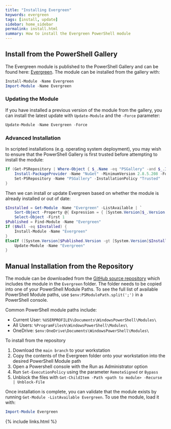 ```yaml
---
title: "Installing Evergreen"
keywords: evergreen
tags: [install, update]
sidebar: home_sidebar
permalink: install.html
summary: How to install the Evergreen PowerShell module
---
```

## Install from the PowerShell Gallery

The Evergreen module is published to the PowerShell Gallery and can be found here: [Evergreen](https://www.powershellgallery.com/packages/Evergreen/). The module can be installed from the gallery with:

```powershell
Install-Module -Name Evergreen
Import-Module -Name Evergreen
```

### Updating the Module

If you have installed a previous version of the module from the gallery, you can install the latest update with `Update-Module` and the `-Force` parameter:

```powershell
Update-Module -Name Evergreen -Force
```

### Advanced Installation

In scripted installations (e.g. operating system deployment), you may wish to ensure that the PowerShell Gallery is first trusted before attempting to install the module:

```powershell
If (Get-PSRepository | Where-Object { $_.Name -eq "PSGallery" -and $_.InstallationPolicy -ne "Trusted" }) {
    Install-PackageProvider -Name "NuGet" -MinimumVersion 2.8.5.208 -Force
    Set-PSRepository -Name "PSGallery" -InstallationPolicy "Trusted"
}
```

Then we can install or update Evergreen based on whether the module is already installed or out of date:

```powershell
$Installed = Get-Module -Name "Evergreen" -ListAvailable | `
    Sort-Object -Property @{ Expression = { [System.Version]$_.Version }; Descending = $true } | `
    Select-Object -First 1
$Published = Find-Module -Name "Evergreen"
If ($Null -eq $Installed) {
    Install-Module -Name "Evergreen"
}
ElseIf ([System.Version]$Published.Version -gt [System.Version]$Installed.Version) {
    Update-Module -Name "Evergreen"
}
```

## Manual Installation from the Repository

The module can be downloaded from the [GitHub source repository](https://github.com/aaronparker/Evergreen) which includes the module in the `Evergreen` folder. The folder needs to be copied into one of your PowerShell Module Paths. To see the full list of available PowerShell Module paths, use `$env:PSModulePath.split(';')` in a PowerShell console.

Common PowerShell module paths include:

* Current User: `%USERPROFILE%\Documents\WindowsPowerShell\Modules\`
* All Users: `%ProgramFiles%\WindowsPowerShell\Modules\`
* OneDrive: `$env:OneDrive\Documents\WindowsPowerShell\Modules\`

To install from the repository

1. Download the `main branch` to your workstation
2. Copy the contents of the Evergreen folder onto your workstation into the desired PowerShell Module path
3. Open a Powershell console with the Run as Administrator option
4. Run `Set-ExecutionPolicy` using the parameter `RemoteSigned` or `Bypass`
5. Unblock the files with `Get-ChildItem -Path <path to module> -Recurse | Unblock-File`

Once installation is complete, you can validate that the module exists by running `Get-Module -ListAvailable Evergreen`. To use the module, load it with:

```powershell
Import-Module Evergreen
```

{% include links.html %}
